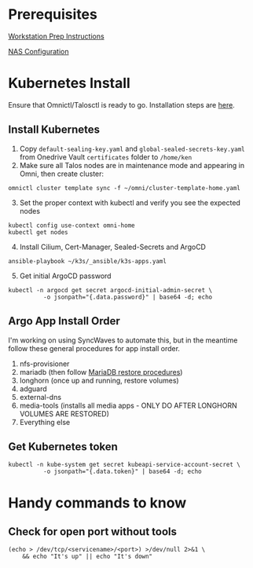 # Prerequisites 
[Workstation Prep Instructions](WORKSTATION.md)

[NAS Configuration](NASCONFIG.md)

# Kubernetes Install
Ensure that Omnictl/Talosctl is ready to go. Installation steps are [here](https://github.com/kenlasko/omni/).
## Install Kubernetes
1. Copy `default-sealing-key.yaml` and `global-sealed-secrets-key.yaml` from Onedrive Vault `certificates` folder to `/home/ken`
2. Make sure all Talos nodes are in maintenance mode and appearing in Omni, then create cluster:
```
omnictl cluster template sync -f ~/omni/cluster-template-home.yaml
```
3. Set the proper context with kubectl and verify you see the expected nodes
```
kubectl config use-context omni-home
kubectl get nodes
```
4. Install Cilium, Cert-Manager, Sealed-Secrets and ArgoCD
```
ansible-playbook ~/k3s/_ansible/k3s-apps.yaml
```
5. Get initial ArgoCD password
```
kubectl -n argocd get secret argocd-initial-admin-secret \
          -o jsonpath="{.data.password}" | base64 -d; echo
```

## Argo App Install Order
I'm working on using SyncWaves to automate this, but in the meantime follow these general procedures for app install order.
1. nfs-provisioner
2. mariadb (then follow [MariaDB restore procedures](mariadb/README.md))
3. longhorn (once up and running, restore volumes)
4. adguard
5. external-dns
6. media-tools (installs all media apps - ONLY DO AFTER LONGHORN VOLUMES ARE RESTORED)
7. Everything else

## Get Kubernetes token
```
kubectl -n kube-system get secret kubeapi-service-account-secret \
          -o jsonpath="{.data.token}" | base64 -d; echo
```

# Handy commands to know
## Check for open port without tools
```
(echo > /dev/tcp/<servicename>/<port>) >/dev/null 2>&1 \
    && echo "It's up" || echo "It's down"
```